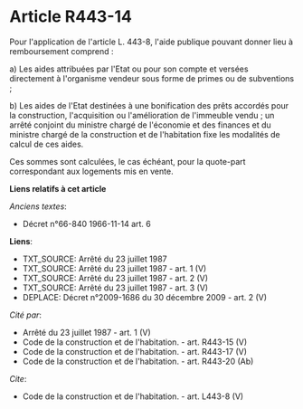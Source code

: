 # Article R443-14

Pour l'application de l'article L. 443-8, l'aide publique pouvant donner lieu à remboursement comprend : 

a) Les aides attribuées par l'Etat ou pour son compte et versées directement à l'organisme vendeur sous forme de primes ou de
subventions ; 

b) Les aides de l'Etat destinées à une bonification des prêts accordés pour la construction, l'acquisition ou l'amélioration
de l'immeuble vendu ; un arrêté conjoint du ministre chargé de l'économie et des finances et du ministre chargé de la
construction et de l'habitation fixe les modalités de calcul de ces aides. 

Ces sommes sont calculées, le cas échéant, pour la quote-part correspondant aux logements mis en vente.

**Liens relatifs à cet article**

_Anciens textes_:

  - Décret n°66-840 1966-11-14 art. 6

**Liens**:

  - TXT_SOURCE: Arrêté du 23 juillet 1987
  - TXT_SOURCE: Arrêté du 23 juillet 1987 - art. 1 (V)
  - TXT_SOURCE: Arrêté du 23 juillet 1987 - art. 2 (V)
  - TXT_SOURCE: Arrêté du 23 juillet 1987 - art. 3 (V)
  - DEPLACE: Décret n°2009-1686 du 30 décembre 2009 - art. 2 (V)

_Cité par_:

  - Arrêté du 23 juillet 1987 - art. 1 (V)
  - Code de la construction et de l'habitation. - art. R443-15 (V)
  - Code de la construction et de l'habitation. - art. R443-17 (V)
  - Code de la construction et de l'habitation. - art. R443-20 (Ab)

_Cite_:

  - Code de la construction et de l'habitation. - art. L443-8 (V)
